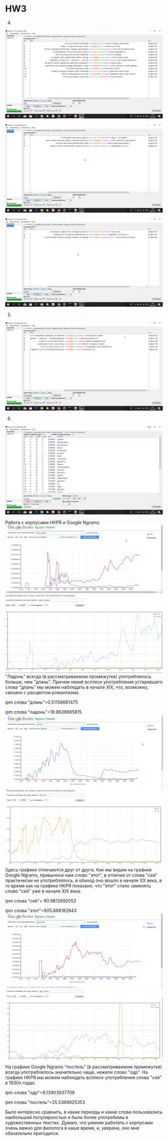 # HW3

4)
![](got1.png)

![](got2.png)

![](got3.png)

5)
![](hush.png)

6)
![](kiss.png)

Работа с корпусами НКРЯ и Google Ngrams:
![](fak1.png)
![](kl1.PNG)
"Ладонь" всегда (в рассматриваемом промежутке) употреблялось больше, чем "длань". Причем некий всплеск употребления устаревшего слова "длань" мы можем наблюдать в начале XIX, что, возможно, связано с расцветом романтизма.

ipm слова "длань"=0.51158661475

ipm слова "ладонь"=18.9639865815
![](fak2.png)
![](kl2.PNG)
Здесь графики отличаются друг от друга. Как мы видим на графике Google Ngrams, привычное нам слово "этот", в отличие от слова "сей" практически не употреблялось, в обиход оно вошло в начале XX века, в то время как на графике НКРЯ показано, что "этот" стало заменять слово "сей" уже в начале XIX века.

ipm слова "сей"= 90.9812692052

ipm слова "этот"=905.868182843
![](fak3.png)
![](kl3.PNG)
На графике Google Ngrams "постель" (в рассматриваемом промежутке) всегда употреблялось значительно чаще, нежели слово "одр". На графике НКРЯ мы можем наблюдать всплеск употребления слова "сей" в 1930х годах.

ipm слова "одр"=6.13903937709

ipm слова "постель"=25.5369925353

Было интересно сравнить, в какие периоды и какие слова пользовались наибольшей популярностью и были более употребимы в художественных текстах. Думаю, что умение работать с корпусами очень важно для филолога в наше время, и, уверена, оно мне обязательно пригодится.
